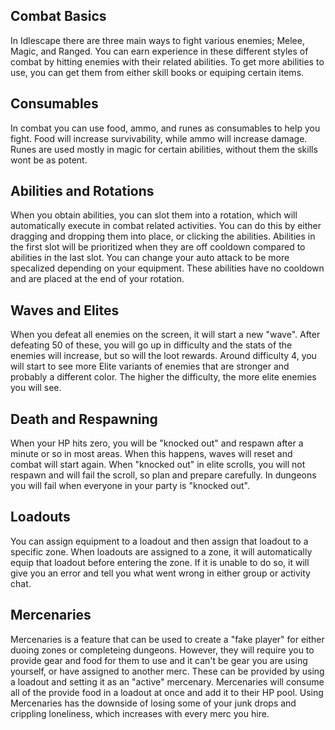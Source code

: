 ## Combat Basics
In Idlescape there are three main ways to fight various enemies; Melee, Magic, and Ranged.
You can earn experience in these different styles of combat by hitting enemies with their related abilities.
To get more abilities to use, you can get them from either skill books or equiping certain items.
<br />

## Consumables
In combat you can use food, ammo, and runes as consumables to help you fight.
Food will increase survivability, while ammo will increase damage.
Runes are used mostly in magic for certain abilities, without them the skills wont be as potent.
<br />

## Abilities and Rotations
When you obtain abilities, you can slot them into a rotation, which will automatically execute in combat related activities.
You can do this by either dragging and dropping them into place, or clicking the abilities.
Abilities in the first slot will be prioritized when they are off cooldown compared to abilities in the last slot.
You can change your auto attack to be more specalized depending on your equipment. These abilities have no cooldown and are placed at the end of your rotation.
<br />

## Waves and Elites
When you defeat all enemies on the screen, it will start a new "wave".
After defeating 50 of these, you will go up in difficulty and the stats of the enemies will increase, but so will the loot rewards.
Around difficulty 4, you will start to see more Elite variants of enemies that are stronger and probably a different color.
The higher the difficulty, the more elite enemies you will see.
<br />

## Death and Respawning
When your HP hits zero, you will be "knocked out" and respawn after a minute or so in most areas.
When this happens, waves will reset and combat will start again.
When "knocked out" in elite scrolls, you will not respawn and will fail the scroll, so plan and prepare carefully.
In dungeons you will fail when everyone in your party is "knocked out".
<br />

## Loadouts
You can assign equipment to a loadout and then assign that loadout to a specific zone.
When loadouts are assigned to a zone, it will automatically equip that loadout before entering the zone.
If it is unable to do so, it will give you an error and tell you what went wrong in either group or activity chat.
<br />

## Mercenaries
Mercenaries is a feature that can be used to create a "fake player" for either duoing zones or completeing dungeons.
However, they will require you to provide gear and food for them to use and it can't be gear you are using yourself, or have assigned to another merc.
These can be provided by using a loadout and setting it as an "active" mercenary. 
Mercenaries will consume all of the provide food in a loadout at once and add it to their HP pool.
Using Mercenaries has the downside of losing some of your junk drops and crippling loneliness, which increases with every merc you hire.
<br />
